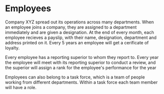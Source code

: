 # Employees

Company XYZ spread out its operations across many departments. When an employee joins a company, they are assigned to a department immediately and are given a designation. 
At the end of every month, each employee recieves a payslip, with their name, designation, department and address printed on it. Every 5 years an employee will get a cerificate of 
loyalty.

Every employee has a reporting superior to whom they report to. Every year the employee will meet with its reporting superior to conduct a review, and the superior will assign a
rank for the employee's performance for the year

Employees can also belong to a task force, which is a team of people working from different departments. Within a task force
each team member will have a role.
